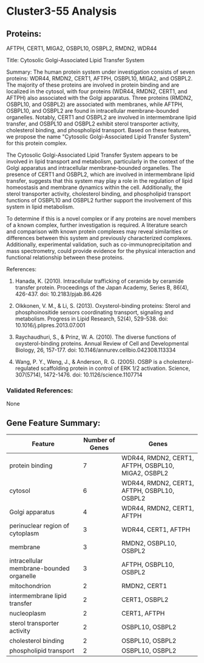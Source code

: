 # Cluster3-55 Analysis

## Proteins: 

AFTPH, CERT1, MIGA2, OSBPL10, OSBPL2, RMDN2, WDR44

Title: Cytosolic Golgi-Associated Lipid Transfer System

Summary: The human protein system under investigation consists of seven proteins: WDR44, RMDN2, CERT1, AFTPH, OSBPL10, MIGA2, and OSBPL2. The majority of these proteins are involved in protein binding and are localized in the cytosol, with four proteins (WDR44, RMDN2, CERT1, and AFTPH) also associated with the Golgi apparatus. Three proteins (RMDN2, OSBPL10, and OSBPL2) are associated with membranes, while AFTPH, OSBPL10, and OSBPL2 are found in intracellular membrane-bounded organelles. Notably, CERT1 and OSBPL2 are involved in intermembrane lipid transfer, and OSBPL10 and OSBPL2 exhibit sterol transporter activity, cholesterol binding, and phospholipid transport. Based on these features, we propose the name "Cytosolic Golgi-Associated Lipid Transfer System" for this protein complex.

The Cytosolic Golgi-Associated Lipid Transfer System appears to be involved in lipid transport and metabolism, particularly in the context of the Golgi apparatus and intracellular membrane-bounded organelles. The presence of CERT1 and OSBPL2, which are involved in intermembrane lipid transfer, suggests that this system may play a role in the regulation of lipid homeostasis and membrane dynamics within the cell. Additionally, the sterol transporter activity, cholesterol binding, and phospholipid transport functions of OSBPL10 and OSBPL2 further support the involvement of this system in lipid metabolism.

To determine if this is a novel complex or if any proteins are novel members of a known complex, further investigation is required. A literature search and comparison with known protein complexes may reveal similarities or differences between this system and previously characterized complexes. Additionally, experimental validation, such as co-immunoprecipitation and mass spectrometry, could provide evidence for the physical interaction and functional relationship between these proteins.

References:

1. Hanada, K. (2010). Intracellular trafficking of ceramide by ceramide transfer protein. Proceedings of the Japan Academy, Series B, 86(4), 426-437. doi: 10.2183/pjab.86.426

2. Olkkonen, V. M., & Li, S. (2013). Oxysterol-binding proteins: Sterol and phosphoinositide sensors coordinating transport, signaling and metabolism. Progress in Lipid Research, 52(4), 529-538. doi: 10.1016/j.plipres.2013.07.001

3. Raychaudhuri, S., & Prinz, W. A. (2010). The diverse functions of oxysterol-binding proteins. Annual Review of Cell and Developmental Biology, 26, 157-177. doi: 10.1146/annurev.cellbio.042308.113334

4. Wang, P. Y., Weng, J., & Anderson, R. G. (2005). OSBP is a cholesterol-regulated scaffolding protein in control of ERK 1/2 activation. Science, 307(5714), 1472-1476. doi: 10.1126/science.1107714

### Validated References: 

None





## Gene Feature Summary: 

| Feature | Number of Genes | Genes |
| --- | --- | --- |
| protein binding | 7 | WDR44, RMDN2, CERT1, AFTPH, OSBPL10, MIGA2, OSBPL2 |
| cytosol | 6 | WDR44, RMDN2, CERT1, AFTPH, OSBPL10, OSBPL2 |
| Golgi apparatus | 4 | WDR44, RMDN2, CERT1, AFTPH |
| perinuclear region of cytoplasm | 3 | WDR44, CERT1, AFTPH |
| membrane | 3 | RMDN2, OSBPL10, OSBPL2 |
| intracellular membrane-bounded organelle | 3 | AFTPH, OSBPL10, OSBPL2 |
| mitochondrion | 2 | RMDN2, CERT1 |
| intermembrane lipid transfer | 2 | CERT1, OSBPL2 |
| nucleoplasm | 2 | CERT1, AFTPH |
| sterol transporter activity | 2 | OSBPL10, OSBPL2 |
| cholesterol binding | 2 | OSBPL10, OSBPL2 |
| phospholipid transport | 2 | OSBPL10, OSBPL2 |

